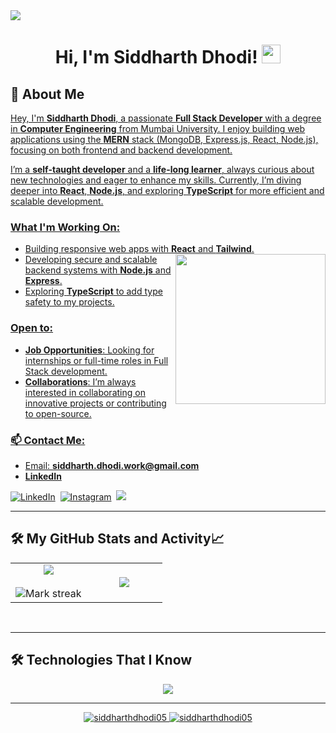 <img src="https://user-images.githubusercontent.com/73097560/115834477-dbab4500-a447-11eb-908a-139a6edaec5c.gif"> 
<h1 align="center">
Hi, I'm Siddharth Dhodi!
	<a href="https://github.com/siddharthdhodi05" target="_self">
		<img src="https://media.giphy.com/media/hvRJCLFzcasrR4ia7z/giphy.gif" width="30">
	</a>


## 👋 About Me <a href="https://github.com/siddharthdhodi05"> 

Hey, I'm **Siddharth Dhodi**, a passionate **Full Stack Developer** with a degree in **Computer Engineering** 
from Mumbai University. I enjoy building web applications using the **MERN** stack (MongoDB, Express.js, React, Node.js),
 focusing on both frontend and backend development.

I’m a **self-taught developer** and a **life-long learner**, always curious about new technologies and eager to enhance my skills. Currently, I’m diving deeper into **React**, **Node.js**, and exploring **TypeScript** for more efficient and scalable development.



### What I'm Working On: 
- Building responsive web apps with **React** and **Tailwind**. <img align= "right" width= "240" src= "https://pa1.narvii.com/6580/8098c6e9207376889eeb0532d9f5a0723c4d73f5_hq.gif"/>
- Developing secure and scalable backend systems with **Node.js** and **Express**.
- Exploring **TypeScript** to add type safety to my projects.

### Open to:
- **Job Opportunities**: Looking for internships or full-time roles in Full Stack development.
- **Collaborations**: I’m always interested in collaborating on innovative projects or contributing to open-source.

### 📫 Contact Me:
- Email: **siddharth.dhodi.work@gmail.com**
- [**LinkedIn**](https://www.linkedin.com/in/siddharth-dhodi-108790319/)
<p >
<a href="https://www.linkedin.com/in/siddharth-dhodi-108790319/"><img src="https://img.shields.io/badge/linkedin-%230077B5.svg?&style=for-the-badge&logo=linkedin&logoColor=white" alt="LinkedIn" /></a>&nbsp;
<a href="https://www.instagram.com/_sidddo_/"><img src="https://img.shields.io/badge/instagram-%23E4405F.svg?&style=for-the-badge&logo=instagram&logoColor=white" alt="Instagram" /></a>&nbsp;
<a target="_blank" href="https://x.com/DhodiSiddharth_"><img src="https://img.shields.io/badge/-Twitter-1DA1F2?style=for-the-badge&logo=Twitter&logoColor=white"></img></a>
</p>



<hr>

## 🛠️ My GitHub Stats and Activity📈 

<table align="center">
<tr border="none">
<td width="50%" align="center">
  
  <img  align="center"  src="https://github-readme-stats.vercel.app/api?username=siddharthdhodi05&theme=dark&show_icons=true&count_private=true" />
  <br></br>
  <img  title="🔥 Get streak stats for your profile at git.io/streak-stats" alt="Mark streak" src="https://github-readme-streak-stats.herokuapp.com/?user=siddharthdhodi05&theme=dark&hide_border=false" /> 
</td>

<td width="50%" align="center">

  <img  align="center"  src="https://github-readme-stats.anuraghazra1.vercel.app/api/top-langs/?username=siddharthdhodi05&theme=dark&hide_border=false&no-bg=true&no-frame=true&langs_count=10"/>
  
  </td>
</tr>
</table>
<!--- stats (end) -->
<br/>
<hr>


## 🛠️ Technologies That I Know
<p align="center">
  <a href="https://skillicons.dev">
    <img src="https://skillicons.dev/icons?i=git,github,html,css,js,py,c,react,redux,tailwind,bootstrap,vscode,anaconda,fastapi,mongodb,mysql,nodejs,npm,pycharm" />
  </a>
</p>
<hr>

<p align="center">
	<a href="https://github.com/siddharthdhodi05">
		<img src="https://komarev.com/ghpvc/?username=siddharthdhodi05&label=Profile%20views&color=0e75b6&style=flat" alt="siddharthdhodi05" />
	</a>
	<a href="https://github.com/siddharthdhodi05">
		<img src="https://img.shields.io/github/followers/siddharthdhodi05?label=Followers" alt="siddharthdhodi05" />
	</a>
</p>


<!--</h1>
 <img align="right" height="270px" alt="guy" width="350" src="https://i.pinimg.com/originals/e4/26/70/e426702edf874b181aced1e2fa5c6cde.gif" /> </a>
 
<br />
